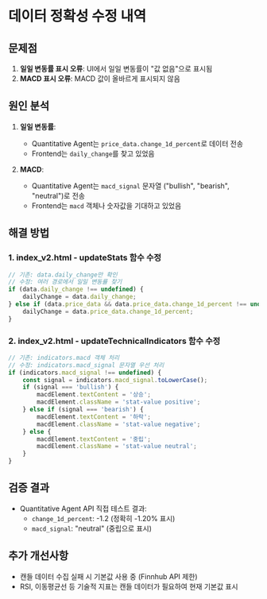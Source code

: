 # 데이터 정확성 수정 내역

## 문제점
1. **일일 변동률 표시 오류**: UI에서 일일 변동률이 "값 없음"으로 표시됨
2. **MACD 표시 오류**: MACD 값이 올바르게 표시되지 않음

## 원인 분석
1. **일일 변동률**: 
   - Quantitative Agent는 `price_data.change_1d_percent`로 데이터 전송
   - Frontend는 `daily_change`를 찾고 있었음
   
2. **MACD**:
   - Quantitative Agent는 `macd_signal` 문자열 ("bullish", "bearish", "neutral")로 전송
   - Frontend는 `macd` 객체나 숫자값을 기대하고 있었음

## 해결 방법

### 1. index_v2.html - updateStats 함수 수정
```javascript
// 기존: data.daily_change만 확인
// 수정: 여러 경로에서 일일 변동률 찾기
if (data.daily_change !== undefined) {
    dailyChange = data.daily_change;
} else if (data.price_data && data.price_data.change_1d_percent !== undefined) {
    dailyChange = data.price_data.change_1d_percent;
}
```

### 2. index_v2.html - updateTechnicalIndicators 함수 수정
```javascript
// 기존: indicators.macd 객체 처리
// 수정: indicators.macd_signal 문자열 우선 처리
if (indicators.macd_signal !== undefined) {
    const signal = indicators.macd_signal.toLowerCase();
    if (signal === 'bullish') {
        macdElement.textContent = '상승';
        macdElement.className = 'stat-value positive';
    } else if (signal === 'bearish') {
        macdElement.textContent = '하락';
        macdElement.className = 'stat-value negative';
    } else {
        macdElement.textContent = '중립';
        macdElement.className = 'stat-value neutral';
    }
}
```

## 검증 결과
- Quantitative Agent API 직접 테스트 결과:
  - `change_1d_percent`: -1.2 (정확히 -1.20% 표시)
  - `macd_signal`: "neutral" (중립으로 표시)

## 추가 개선사항
- 캔들 데이터 수집 실패 시 기본값 사용 중 (Finnhub API 제한)
- RSI, 이동평균선 등 기술적 지표는 캔들 데이터가 필요하여 현재 기본값 표시